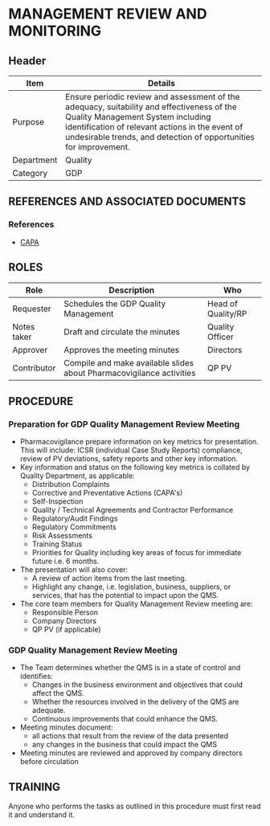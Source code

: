 # MANAGEMENT REVIEW AND MONITORING

## Header

|Item          |Details |
|--------------|---------|
|Purpose       |Ensure periodic review and assessment of the adequacy, suitability and effectiveness of the Quality Management System including identification of relevant actions in the event of undesirable trends, and detection of opportunities for improvement.|
|Department    |Quality |
|Category     |GDP|

## REFERENCES AND ASSOCIATED DOCUMENTS

### References

* [CAPA][YUISV]

## ROLES

Role     |   Description    |   Who
------   |   --------       |  ----
Requester  | Schedules the GDP Quality Management  | Head of Quality/RP
Notes taker | Draft and circulate the minutes | Quality Officer
Approver | Approves the meeting minutes | Directors
Contributor | Compile and make available slides about Pharmacovigilance activities | QP PV

## PROCEDURE

### Preparation for GDP Quality Management Review Meeting

* Pharmacovigilance prepare information on key metrics for presentation. This will include: ICSR (individual Case Study Reports) compliance, review of PV deviations, safety reports and other key information.
* Key information and status on the following key metrics is collated by Quality Department, as applicable:
  * Distribution Complaints
  * Corrective and Preventative Actions (CAPA's)
  * SeIf-Inspection
  * Quality / Technical Agreements and Contractor Performance
  * Regulatory/Audit Findings
  * Regulatory Commitments
  * Risk Assessments
  * Training Status
  * Priorities for Quality including key areas of focus for immediate future i.e. 6 months.
* The presentation will also cover:
  * A review of action items from the last meeting.
  * Highlight any change, i.e. legislation, business, suppliers, or services, that has the potential to impact upon the QMS.
* The core team members for Quality Management Review meeting are:
  * Responsible Person
  * Company Directors
  * QP PV (if applicable)

### GDP Quality Management Review Meeting

* The Team determines whether the QMS is in a state of control and identifies:
  * Changes in the business environment and objectives that could affect the QMS.
  * Whether the resources involved in the delivery of the QMS are adequate.
  * Continuous improvements that could enhance the QMS.
* Meeting minutes document:
  * all actions that result from the review of the data presented
  * any changes in the business that could impact the QMS
* Meeting minutes are reviewed and approved by company directors before circulation

## TRAINING

Anyone who performs the tasks as outlined in this procedure must first read it and understand it.

[GMP Guidelines]: https://ec.europa.eu/health/documents/eudralex/vol-4_en]
[GDP Guidelines]: https://eur-lex.europa.eu/LexUriServ/LexUriServ.do?uri=OJ:C:2013:343:0001:0014:EN:PDF
[GVP Guidelines]: https://www.ema.europa.eu/en/documents/regulatory-procedural-guideline/guideline-good-pharmacovigilance-practices-gvp-module-vi-collection-management-submission-reports_en.pdf
[Directive 2010/84/EU]: https://ec.europa.eu/health/sites/health/files/files/eudralex/vol-1/dir_2010_84/dir_2010_84_en.pdf
[Regulation EU No 1235/2010]: https://eur-lex.europa.eu/legal-content/EN/TXT/?uri=CELEX:32010R1235
[AMXWS]: /procedures/Procedure_GDP_AMXWS_Management_of_Standard_Operating_Procedures.md
[XIDEX]: /procedures/Procedure_GDP_XIDEX_Responsible_Person.md
[BWRPX]: /procedures/Procedure_GDP_BWRPX_Documentation_Control.md
[XCEUG]: /procedures/Procedure_GDP_XCEUG_Deviations.md
[UYNEF]: /procedures/Procedure_GDP_UYNEF_Change_Control.md
[OZCFN]: /procedures/Procedure_GDP_OZCFN_Management_Review_And_Monitoring.md
[LBHIY]: /procedures/Procedure_GDP_LBHIY_Quality_Risk_Management.md
[ZWJPR]: /procedures/Procedure_GDP_ZWJPR_Training.md
[VQICE]: /procedures/Procedure_GDP_VQICE_Receipt_Of_Medicinal_Products.md
[AGTXC]: /procedures/Procedure_GDP_AGTXC_Establishing_The_Authority_Of_Suppliers_To_Supply_Medicinal_Products.md
[ZIWKI]: /procedures/Procedure_GDP_ZIWKI_Customer_Complaints.md
[VOZWP]: /procedures/Procedure_GDP_VOZWP_Recall_Procedure.md
[HBQIN]: /procedures/Procedure_GDP_HBQIN_Outsourced_Activities.md
[GMQHI]: /procedures/Procedure_GDP_GMQHI_Self_Inspections.md
[VTOMR]: /procedures/Procedure_GDP_VTOMR_Falsified_Medicinal_Products.md
[BMAXZ]: /procedures/Procedure_GDP_BMAXZ_Medicinal_Product_Returns.md
[YUISV]: /procedures/Procedure_GDP_YUISV_CAPA.md
[QEAIC]: /procedures/Document_QEAIC_Glossary.md
[GGNHM]: /procedures/Procedure_GDP_GGNHM_Reporting_of_Adverse_Events.md
[AGDXV]: /procedures/Procedure_GDP_AGDXV_Serialisation.md

